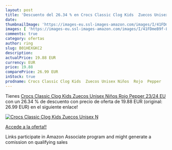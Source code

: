 ```yaml
---
layout: post
title: 'Descuento del 26.34 % en Crocs Classic Clog Kids  Zuecos Unisex N'
date: 
thumbnailImage: 'https://images-eu.ssl-images-amazon.com/images/I/41FDmeB9f-L._SL200_.jpg'
images: [ 'https://images-eu.ssl-images-amazon.com/images/I/41FDmeB9f-L._SL200_.jpg' ]
comments: true
category: ofertas
author: ring
slug: B01HEXGKC2
description:
actualPrice: 19.88 EUR
currency: EUR
price: 19.88
comparePrice: 26.99 EUR
inStock: true
prodname: Crocs Classic Clog Kids  Zuecos Unisex Niños  Rojo  Pepper   23/24 EU
---
```


Tienes [Crocs Classic Clog Kids  Zuecos Unisex Niños  Rojo  Pepper   23/24 EU](https://www.amazon.es/dp/B01HEXGKC2/?tag=tolees-21) con un 26.34 % de descuento con precio de oferta de 19.88 EUR (original: 26.99 EUR) en el siguiente enlace!

[![Crocs Classic Clog Kids  Zuecos Unisex N](https://images-eu.ssl-images-amazon.com/images/I/41FDmeB9f-L._SL200_.jpg)](https://www.amazon.es/dp/B01HEXGKC2/?tag=tolees-21)

[Accede a la oferta!!](https://www.amazon.es/dp/B01HEXGKC2/?tag=tolees-21)

Links participate in Amazon Associate program and might generate a comission on qualifying sales


